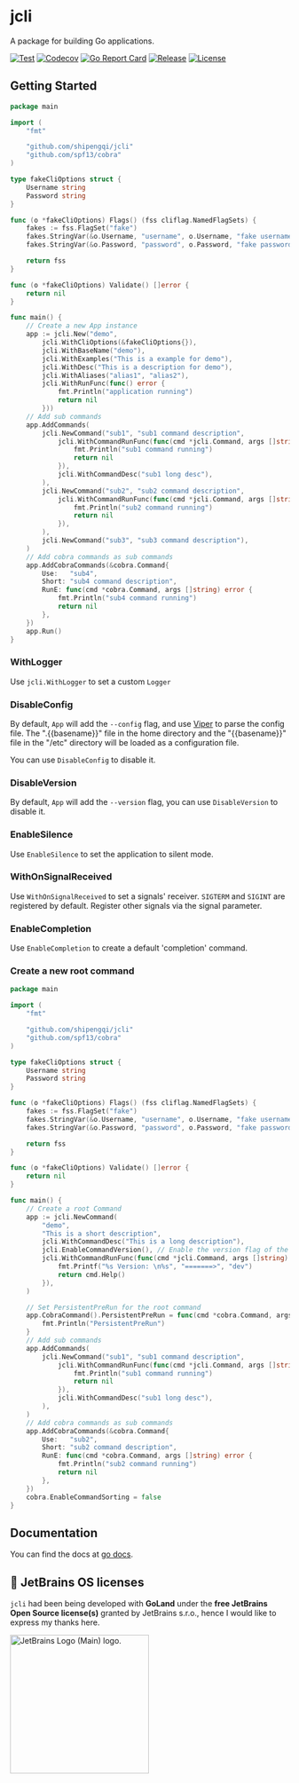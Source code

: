 # jcli

A package for building Go applications.

[![Test](https://github.com/shipengqi/jcli/actions/workflows/test.yaml/badge.svg)](https://github.com/shipengqi/jcli/actions/workflows/test.yaml)
[![Codecov](https://codecov.io/gh/shipengqi/jcli/branch/main/graph/badge.svg)](https://codecov.io/gh/shipengqi/jcli)
[![Go Report Card](https://goreportcard.com/badge/github.com/shipengqi/jcli)](https://goreportcard.com/report/github.com/shipengqi/jcli)
[![Release](https://img.shields.io/github/release/shipengqi/jcli.svg)](https://github.com/shipengqi/jcli/releases)
[![License](https://img.shields.io/github/license/shipengqi/jcli)](https://github.com/shipengqi/jcli/blob/main/LICENSE)

## Getting Started

```go
package main

import (
	"fmt"

	"github.com/shipengqi/jcli"
	"github.com/spf13/cobra"
)

type fakeCliOptions struct {
	Username string
	Password string
}

func (o *fakeCliOptions) Flags() (fss cliflag.NamedFlagSets) {
	fakes := fss.FlagSet("fake")
	fakes.StringVar(&o.Username, "username", o.Username, "fake username.")
	fakes.StringVar(&o.Password, "password", o.Password, "fake password.")

	return fss
}

func (o *fakeCliOptions) Validate() []error {
	return nil
}

func main() {
	// Create a new App instance
	app := jcli.New("demo",
		jcli.WithCliOptions(&fakeCliOptions{}),
		jcli.WithBaseName("demo"),
		jcli.WithExamples("This is a example for demo"),
		jcli.WithDesc("This is a description for demo"),
		jcli.WithAliases("alias1", "alias2"),
		jcli.WithRunFunc(func() error {
			fmt.Println("application running")
			return nil
		}))
	// Add sub commands
	app.AddCommands(
		jcli.NewCommand("sub1", "sub1 command description",
			jcli.WithCommandRunFunc(func(cmd *jcli.Command, args []string) error {
				fmt.Println("sub1 command running")
				return nil
			}),
			jcli.WithCommandDesc("sub1 long desc"),
		),
		jcli.NewCommand("sub2", "sub2 command description",
			jcli.WithCommandRunFunc(func(cmd *jcli.Command, args []string) error {
				fmt.Println("sub2 command running")
				return nil
			}),
		),
		jcli.NewCommand("sub3", "sub3 command description"),
	)
	// Add cobra commands as sub commands
	app.AddCobraCommands(&cobra.Command{
		Use:   "sub4",
		Short: "sub4 command description",
		RunE: func(cmd *cobra.Command, args []string) error {
			fmt.Println("sub4 command running")
			return nil
		},
	})
	app.Run()
}
```

### WithLogger

Use `jcli.WithLogger` to set a custom `Logger`

### DisableConfig

By default, `App` will add the `--config` flag, and use [Viper](https://github.com/spf13/viper) to parse the config file. The ".{{basename}}" file in the home directory and the "{{basename}}" file in the "/etc" directory will be loaded as a configuration file.

You can use `DisableConfig` to disable it.

### DisableVersion

By default, `App` will add the `--version` flag, you can use `DisableVersion` to disable it.

### EnableSilence 

Use `EnableSilence` to set the application to silent mode.

### WithOnSignalReceived 

Use `WithOnSignalReceived` to set a signals' receiver. `SIGTERM` and `SIGINT` are registered by default.
Register other signals via the signal parameter.

### EnableCompletion

Use `EnableCompletion` to create a default 'completion' command.

### Create a new root command

```go
package main

import (
	"fmt"

	"github.com/shipengqi/jcli"
	"github.com/spf13/cobra"
)

type fakeCliOptions struct {
	Username string
	Password string
}

func (o *fakeCliOptions) Flags() (fss cliflag.NamedFlagSets) {
	fakes := fss.FlagSet("fake")
	fakes.StringVar(&o.Username, "username", o.Username, "fake username.")
	fakes.StringVar(&o.Password, "password", o.Password, "fake password.")

	return fss
}

func (o *fakeCliOptions) Validate() []error {
	return nil
}

func main() {
	// Create a root Command
	app := jcli.NewCommand(
		"demo",
		"This is a short description",
		jcli.WithCommandDesc("This is a long description"),
		jcli.EnableCommandVersion(), // Enable the version flag of the root Command, set only when use the Command as a root command.
		jcli.WithCommandRunFunc(func(cmd *jcli.Command, args []string) error {
			fmt.Printf("%s Version: \n%s", "=======>", "dev")
			return cmd.Help()
		}),
	)

	// Set PersistentPreRun for the root command
	app.CobraCommand().PersistentPreRun = func(cmd *cobra.Command, args []string) {
		fmt.Println("PersistentPreRun")
	}
	// Add sub commands
	app.AddCommands(
		jcli.NewCommand("sub1", "sub1 command description",
			jcli.WithCommandRunFunc(func(cmd *jcli.Command, args []string) error {
				fmt.Println("sub1 command running")
				return nil
			}),
			jcli.WithCommandDesc("sub1 long desc"),
		),
	)
	// Add cobra commands as sub commands
	app.AddCobraCommands(&cobra.Command{
		Use:   "sub2",
		Short: "sub2 command description",
		RunE: func(cmd *cobra.Command, args []string) error {
			fmt.Println("sub2 command running")
			return nil
		},
	})
	cobra.EnableCommandSorting = false
}
```

## Documentation

You can find the docs at [go docs](https://pkg.go.dev/github.com/shipengqi/jcli).

## 🔋 JetBrains OS licenses

`jcli` had been being developed with **GoLand** under the **free JetBrains Open Source license(s)** granted by JetBrains s.r.o., hence I would like to express my thanks here.

<a href="https://www.jetbrains.com/?from=jcli" target="_blank"><img src="https://resources.jetbrains.com/storage/products/company/brand/logos/jb_beam.svg" alt="JetBrains Logo (Main) logo." width="250" align="middle"></a>
